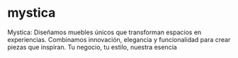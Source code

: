 # mystica
Mystica: Diseñamos muebles únicos que transforman espacios en experiencias. Combinamos innovación, elegancia y funcionalidad para crear piezas que inspiran. Tu negocio, tu estilo, nuestra esencia

